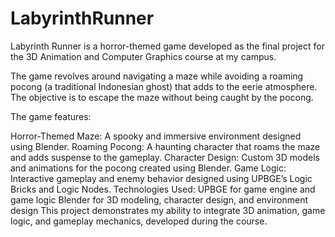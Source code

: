 # LabyrinthRunner
Labyrinth Runner is a horror-themed game developed as the final project for the 3D Animation and Computer Graphics course at my campus.

The game revolves around navigating a maze while avoiding a roaming pocong (a traditional Indonesian ghost) that adds to the eerie atmosphere. The objective is to escape the maze without being caught by the pocong.

The game features:

Horror-Themed Maze: A spooky and immersive environment designed using Blender.
Roaming Pocong: A haunting character that roams the maze and adds suspense to the gameplay.
Character Design: Custom 3D models and animations for the pocong created using Blender.
Game Logic: Interactive gameplay and enemy behavior designed using UPBGE’s Logic Bricks and Logic Nodes.
Technologies Used:
UPBGE for game engine and game logic
Blender for 3D modeling, character design, and environment design
This project demonstrates my ability to integrate 3D animation, game logic, and gameplay mechanics, developed during the course.
